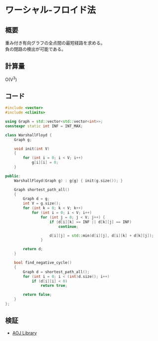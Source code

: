 # ワーシャル-フロイド法
## 概要
重み付き有向グラフの全点間の最短経路を求める。  
負の閉路の検出が可能である。

## 計算量
O(V<sup>3</sup>)

## コード

```cpp
#include <vector>
#include <climits>

using Graph = std::vector<std::vector<int>>;
constexpr static int INF = INT_MAX;

class WarshallFloyd {
    Graph g;

    void init(int V)
    {
        for (int i = 0; i < V; i++)
            g[i][i] = 0;
    }

public:
    WarshallFloyd(Graph g) : g{g} { init(g.size()); }

    Graph shortest_path_all()
    {
        Graph d = g;
        int V = g.size();
        for (int k = 0; k < V; k++)
            for (int i = 0; i < V; i++)
                for (int j = 0; j < V; j++) {
                    if (d[i][k] == INF || d[k][j] == INF)
                        continue;

                    d[i][j] = std::min(d[i][j], d[i][k] + d[k][j]);
                }

        return d;
    }

    bool find_negative_cycle()
    {
        Graph d = shortest_path_all();
        for (int i = 0; i < (int)d.size(); i++)
            if (d[i][i] < 0)
                return true;

        return false;
    }
};
```

## 検証
- [AOJ Library](https://onlinejudge.u-aizu.ac.jp/courses/library/5/GRL/1/GRL_1_C)

